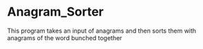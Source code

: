 # Anagram_Sorter
This program takes an input of anagrams and then sorts them with anagrams of the word bunched together
